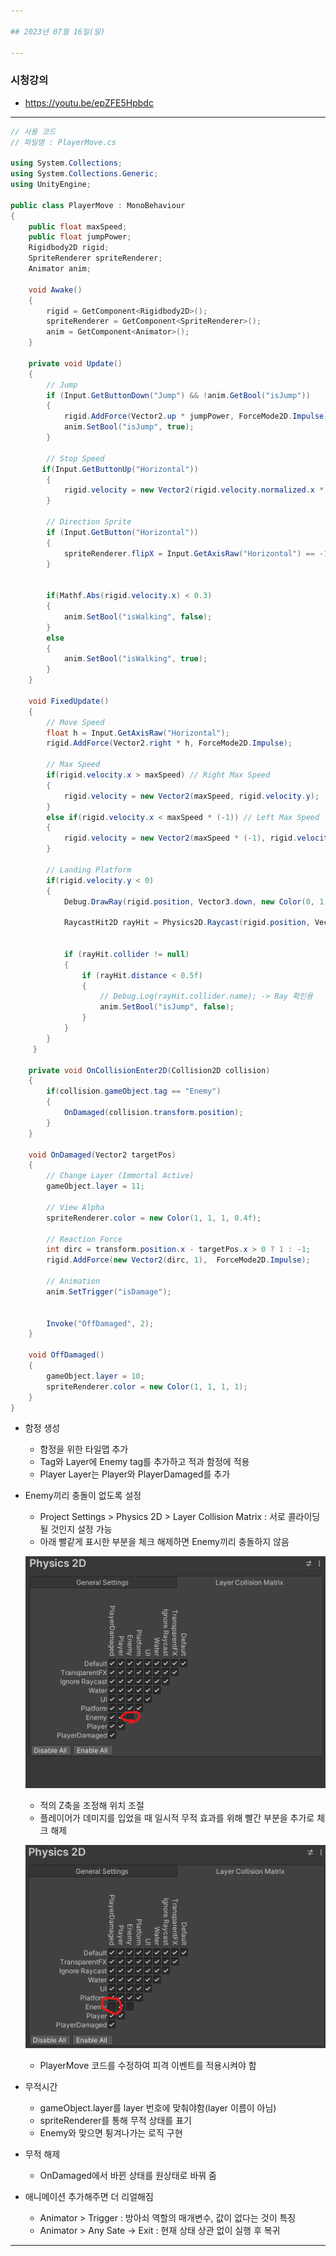 ```yaml
---

## 2023년 07월 16일(일)

---
```


### 시청강의

- https://youtu.be/epZFE5Hpbdc

---

```csharp
// 사용 코드
// 파일명 : PlayerMove.cs

using System.Collections;
using System.Collections.Generic;
using UnityEngine;

public class PlayerMove : MonoBehaviour
{
    public float maxSpeed;
    public float jumpPower;
    Rigidbody2D rigid;
    SpriteRenderer spriteRenderer;
    Animator anim;

    void Awake()
    {
        rigid = GetComponent<Rigidbody2D>();
        spriteRenderer = GetComponent<SpriteRenderer>();
        anim = GetComponent<Animator>();
    }

    private void Update()
    {
        // Jump
        if (Input.GetButtonDown("Jump") && !anim.GetBool("isJump"))
        {
            rigid.AddForce(Vector2.up * jumpPower, ForceMode2D.Impulse);
            anim.SetBool("isJump", true);
        }
        
        // Stop Speed
       if(Input.GetButtonUp("Horizontal"))
        {
            rigid.velocity = new Vector2(rigid.velocity.normalized.x * 0.5f, rigid.velocity.y);
        }

        // Direction Sprite
        if (Input.GetButton("Horizontal"))
        {
            spriteRenderer.flipX = Input.GetAxisRaw("Horizontal") == -1;
        }
       

        if(Mathf.Abs(rigid.velocity.x) < 0.3)
        {
            anim.SetBool("isWalking", false);
        }
        else
        {
            anim.SetBool("isWalking", true);
        }
    }

    void FixedUpdate()
    {
        // Move Speed
        float h = Input.GetAxisRaw("Horizontal");
        rigid.AddForce(Vector2.right * h, ForceMode2D.Impulse);

        // Max Speed
        if(rigid.velocity.x > maxSpeed) // Right Max Speed
        {
            rigid.velocity = new Vector2(maxSpeed, rigid.velocity.y);
        }
        else if(rigid.velocity.x < maxSpeed * (-1)) // Left Max Speed
        {
            rigid.velocity = new Vector2(maxSpeed * (-1), rigid.velocity.y);
        }

        // Landing Platform
        if(rigid.velocity.y < 0)
        {
            Debug.DrawRay(rigid.position, Vector3.down, new Color(0, 1, 0));

            RaycastHit2D rayHit = Physics2D.Raycast(rigid.position, Vector3.down, 1, LayerMask.GetMask("Platform"));


            if (rayHit.collider != null)
            {
                if (rayHit.distance < 0.5f)
                {
                    // Debug.Log(rayHit.collider.name); -> Ray 확인용
                    anim.SetBool("isJump", false);
                }
            }
        }
     }

    private void OnCollisionEnter2D(Collision2D collision)
    {
        if(collision.gameObject.tag == "Enemy")
        {
            OnDamaged(collision.transform.position);
        }
    }

    void OnDamaged(Vector2 targetPos)
    {
        // Change Layer (Immortal Active)
        gameObject.layer = 11;

        // View Alpha
        spriteRenderer.color = new Color(1, 1, 1, 0.4f);

        // Reaction Force
        int dirc = transform.position.x - targetPos.x > 0 ? 1 : -1;
        rigid.AddForce(new Vector2(dirc, 1),  ForceMode2D.Impulse);

        // Animation
        anim.SetTrigger("isDamage");


        Invoke("OffDamaged", 2);
    }

    void OffDamaged()
    {
        gameObject.layer = 10;
        spriteRenderer.color = new Color(1, 1, 1, 1);
    }
}
```

- 함정 생성
    - 함정을 위한 타일맵 추가
    - Tag와 Layer에 Enemy tag를 추가하고 적과 함정에 적용
    - Player Layer는 Player와 PlayerDamaged를 추가
- Enemy끼리 충돌이 없도록 설정
    - Project Settings > Physics 2D > Layer Collision Matrix : 서로 콜라이딩 될 것인지 설정 가능
    - 아래 빨같게 표시한 부분을 체크 해제하면 Enemy끼리 충돌하지 않음
    
    ![Layer Collision 설정.png](./img/Layer%20Collision%20설정.png)
    
    - 적의 Z축을 조정해 위치 조절
    - 플레이어가 데미지를 입었을 때 일시적 무적 효과를 위해 빨간 부분을 추가로 체크 해제
    
    ![PlayerDamaged 설정.png](./img/PlayerDamaged%20설정.png)
    
    - PlayerMove 코드를 수정하여 피격 이벤트를 적용시켜야 함

- 무적시간
    - gameObject.layer를 layer 번호에 맞춰야함(layer 이름이 아님)
    - spriteRenderer를 통해 무적 상태를 표기
    - Enemy와 맞으면 튕겨나가는 로직 구현
    
- 무적 해제
    - OnDamaged에서 바뀐 상태를 원상태로 바꿔 줌

- 애니메이션 추가해주면 더 리얼해짐
    - Animator > Trigger : 방아쇠 역할의 매개변수, 값이 없다는 것이 특징
    - Animator > Any Sate → Exit : 현재 상태 상관 없이 실행 후 복귀

---